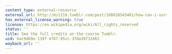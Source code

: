 ```yaml
---
content_type: external-resource
external_url: http://mit219.tumblr.com/post/108828543461/how-can-i-survive-the-cold-creative-commons-cc
has_external_license_warning: true
license: https://en.wikipedia.org/wiki/All_rights_reserved
status: ''
title: See the full credits on the course Tumblr.
uid: 6ac9d69e-139f-4767-95cc-3f8a39732461
wayback_url: ''
---
```

